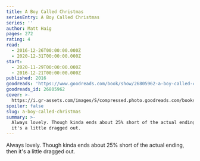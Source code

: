 ```yaml
---
title: A Boy Called Christmas
seriesEntry: A Boy Called Christmas
series: ''
author: Matt Haig
pages: 272
rating: 4
read:
  - 2016-12-26T00:00:00.000Z
  - 2020-12-31T00:00:00.000Z
start:
  - 2020-11-29T00:00:00.000Z
  - 2016-12-21T00:00:00.000Z
published: 2016
goodreads: 'https://www.goodreads.com/book/show/26805962-a-boy-called-christmas'
goodreads_id: 26805962
cover: >-
  https://i.gr-assets.com/images/S/compressed.photo.goodreads.com/books/1443049898l/26805962._SX315_.jpg
spoiler: false
slug: a-boy-called-christmas
summary: >-
  Always lovely. Though kinda ends about 25% short of the actual ending, then
  it's a little dragged out.
---
```

Always lovely. Though kinda ends about 25% short of the actual ending, then it's a little dragged out.
